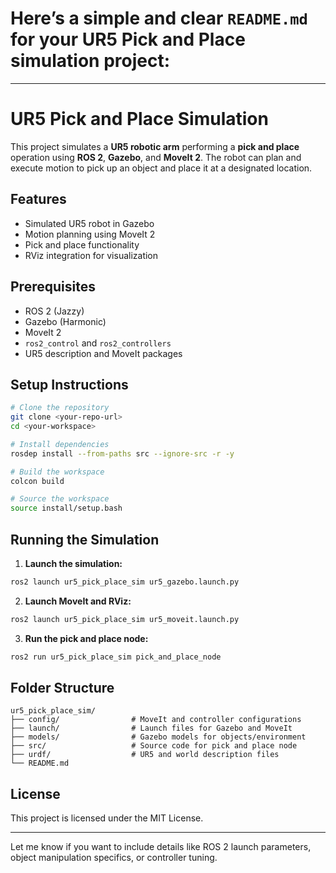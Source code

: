# Here’s a simple and clear `README.md` for your UR5 Pick and Place simulation project:

---

# UR5 Pick and Place Simulation

This project simulates a **UR5 robotic arm** performing a **pick and place** operation using **ROS 2**, **Gazebo**, and **MoveIt 2**. The robot can plan and execute motion to pick up an object and place it at a designated location.

## Features

* Simulated UR5 robot in Gazebo
* Motion planning using MoveIt 2
* Pick and place functionality
* RViz integration for visualization

## Prerequisites

* ROS 2 (Jazzy)
* Gazebo (Harmonic)
* MoveIt 2
* `ros2_control` and `ros2_controllers`
* UR5 description and MoveIt packages

## Setup Instructions

```bash
# Clone the repository
git clone <your-repo-url>
cd <your-workspace>

# Install dependencies
rosdep install --from-paths src --ignore-src -r -y

# Build the workspace
colcon build

# Source the workspace
source install/setup.bash
```

## Running the Simulation

1. **Launch the simulation:**

```bash
ros2 launch ur5_pick_place_sim ur5_gazebo.launch.py
```

2. **Launch MoveIt and RViz:**

```bash
ros2 launch ur5_pick_place_sim ur5_moveit.launch.py
```

3. **Run the pick and place node:**

```bash
ros2 run ur5_pick_place_sim pick_and_place_node
```

## Folder Structure

```
ur5_pick_place_sim/
├── config/                # MoveIt and controller configurations
├── launch/                # Launch files for Gazebo and MoveIt
├── models/                # Gazebo models for objects/environment
├── src/                   # Source code for pick and place node
├── urdf/                  # UR5 and world description files
└── README.md
```

## License

This project is licensed under the MIT License.

---

Let me know if you want to include details like ROS 2 launch parameters, object manipulation specifics, or controller tuning.
